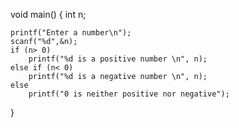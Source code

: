 void main()
{
    int n;
 
    printf("Enter a number\n");
    scanf("%d",&n);
    if (n> 0)
        printf("%d is a positive number \n", n);
    else if (n< 0)
        printf("%d is a negative number \n", n);
    else
        printf("0 is neither positive nor negative");
}
